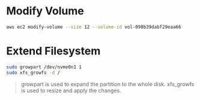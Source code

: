# Modify Volume

```sh
aws ec2 modify-volume --size 12 --volume-id vol-098b39dabf29eaa66
```

# Extend Filesystem

```sh
sudo growpart /dev/nvme0n1 1
sudo xfs_growfs -d /
```

> growpart is used to expand the partition to the whole disk. xfs_growfs is used to resize and apply the changes.
